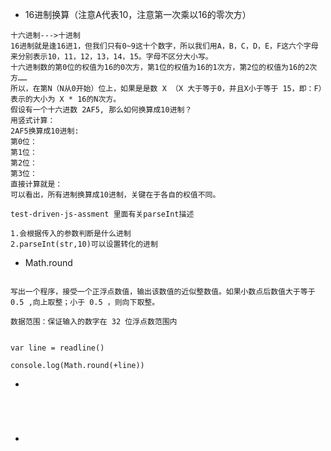 - 16进制换算（注意A代表10，注意第一次乘以16的零次方）

```
十六进制--->十进制
16进制就是逢16进1，但我们只有0~9这十个数字，所以我们用A，B，C，D，E，F这六个字母来分别表示10，11，12，13，14，15。字母不区分大小写。
十六进制数的第0位的权值为16的0次方，第1位的权值为16的1次方，第2位的权值为16的2次方……
所以，在第N（N从0开始）位上，如果是是数 X （X 大于等于0，并且X小于等于 15，即：F）表示的大小为 X * 16的N次方。
假设有一个十六进数 2AF5, 那么如何换算成10进制？
用竖式计算：
2AF5换算成10进制:
第0位：
第1位：
第2位：
第3位：
直接计算就是：
可以看出，所有进制换算成10进制，关键在于各自的权值不同。

```
```
test-driven-js-assment 里面有关parseInt描述

1.会根据传入的参数判断是什么进制
2.parseInt(str,10)可以设置转化的进制
```



- Math.round

```

写出一个程序，接受一个正浮点数值，输出该数值的近似整数值。如果小数点后数值大于等于 0.5 ,向上取整；小于 0.5 ，则向下取整。

数据范围：保证输入的数字在 32 位浮点数范围内
```


```

var line = readline()
 
console.log(Math.round(+line))
```
- 

```


```


```


```

- 

```


```


```


```